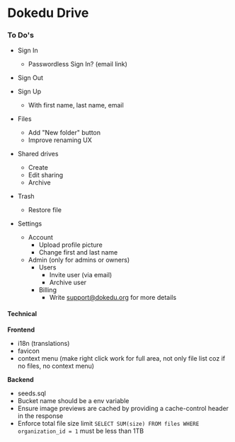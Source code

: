 # Dokedu Drive

### To Do's

- Sign In
  - Passwordless Sign In? (email link)
- Sign Out

- Sign Up
  - With first name, last name, email

- Files
  - Add "New folder" button
  - Improve renaming UX
- Shared drives
  - Create
  - Edit sharing
  - Archive
- Trash
  - Restore file

- Settings
  - Account
    - Upload profile picture
    - Change first and last name
  - Admin (only for admins or owners)
    - Users
      - Invite user (via email)
      - Archive user
    - Billing
      - Write support@dokedu.org for more details


#### Technical

**Frontend**
- i18n (translations)
- favicon
- context menu (make right click work for full area, not only file list coz if no files, no context menu)

**Backend**
- seeds.sql
- Bucket name should be a env variable
- Ensure image previews are cached by providing a cache-control header in the response
- Enforce total file size limit
  `SELECT SUM(size) FROM files WHERE organization_id = 1` must be less than 1TB
